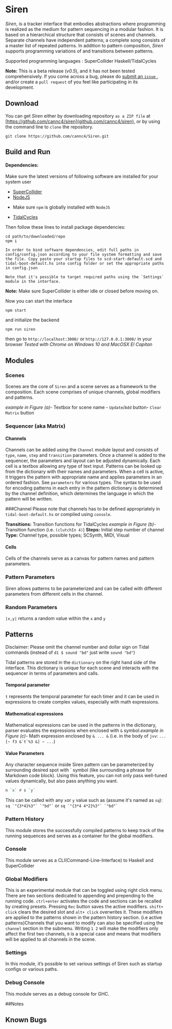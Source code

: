 # Siren
*Siren*, is a tracker interface that embodies abstractions where programming is realized as the medium for pattern sequencing in a modular fashion. It is based on a hierarchical structure that consists of scenes and channels. Separate channels have independent patterns; a complete song consists of a master list of repeated patterns. In addition to pattern composition, *Siren* supports programming variations of and transitions between patterns. 


Supported programming languages : 
SuperCollider
Haskell/TidalCycles



**Note:** This is a beta release (*v0.5*), and it has not been tested comprehensively. If you come across a bug, please do [submit an `issue` ](https://github.com/cannc4/Siren/issues/new), and/or create a `pull request` of you feel like participating in its development.

## Download
You can get *Siren* either by downloading repository `as a ZIP file` at [https://github.com/cannc4/siren](github.com/cannc4/siren), or by using the command line to `clone` the repository.

```shell
git clone https://github.com/cannc4/Siren.git
```

## Build and Run
#### Dependencies:
Make sure the latest versions of following software are installed for your system user
- [SuperCollider](http://supercollider.github.io/download.html)
- [NodeJS](https://nodejs.org/en/download/) 
+ Make sure `npm` is globally installed with `NodeJS`
- [TidalCycles](https://tidalcycles.org/getting_started.html)

Then follow these lines to install package dependencies:
```shell
cd path/to/downloaded/repo
npm i
```


```
In order to bind software dependencies, edit full paths in config/config.json according to your file system formatting and save the file. Copy paste your startup files to scd-start-default.scd and tidal-boot-default.hs into config folder or set the appropriate paths in config.json

Note that it's possible to target required paths using the `Settings` module in the interface.
```



**Note:** Make sure SuperCollider is either idle or closed before moving on.

Now you can start the interface
```shell
npm start
```
and initialize the backend

```shell
npm run siren
```

then go to `http://localhost:3000/` or `http://127.0.0.1:3000/` in your browser
*Tested with Chrome on Windows 10 and MacOSX El Capitan*

## Modules

### Scenes

Scenes are the core of `Siren` and a scene serves as a framework to the composition. Each scene comprises of unique channels, global modifiers and patterns. 

*example in Figure (a)*- Textbox for scene name - `Update`/`Add` button- `Clear Matrix` button


### Sequencer (aka Matrix) 
#### Channels

Channels can be added using the `Channel` module layout and consists of `type`, `name`, `step` and `transition` parameters. Once a channel is added to the sequencer, the parameters and layout can be adjusted dynamically.  Each cell is a textbox allowing any type of text input. Patterns can be looked up from the dictionary with their names and parameters. When a cell is active, it triggers the pattern with appropriate name and applies parameters in an ordered fashion.  See `parameters` for various types.
The syntax to be used for encoding patterns in each entry in the pattern dictionary is determined by the channel definition, which determines the language in which the pattern will be written.

###Channel
Please note that channels has to be defined appropriately in `tidal-boot-default.hs` or compiled using `console`.

**Transitions:** Transition functions for TidalCycles
*example in Figure (b)*- Transition function (i.e. `(clutchIn 4)`)
**Steps:** Initial step number of channel
**Type:** Channel type, possible types; SCSynth, MIDI, Visual

#### Cells
Cells of the channels serve as a canvas for pattern names and pattern parameters.

### Pattern Parameters

Siren allows patterns to be parameterized and can be called with different parameters from different cells in the channel. 

### Random Parameters
`|x,y|` returns a random value within the `x` and `y` 

## Patterns
Disclaimer: Please omit the channel number and dollar sign on Tidal commands (instead of `d1 $ sound "bd"` just write `sound "bd"`)

Tidal patterns are stored in the `dictionary` on the right hand side of the interface. This dictionary is unique for each scene and interacts with the sequencer in terms of parameters and calls.

#### Temporal parameter 
 `t`  represents the temporal parameter for each timer and it can be used in expressions to create complex values, especially with math expressions.

#### Mathematical expressions 
Mathematical expressions can be used in the patterns in the dictionary, parser evaluates the expressions when enclosed with `&` symbol.*example in Figure (c)*- Math expression enclosed by `& ... &` (i.e. in the body of `jvv`: ```... [~ f3 &`t`%3 &] ~ ...```)


#### Value Parameters
Any character sequence inside Siren pattern can be parameterized by surrounding desired spot with \` symbol (like surrounding a phrase for Markdown code block). Using this feature, you can not only pass well-tuned values dynamically, but also pass anything you want.

```haskell
n `x` # s `y` 
```
This can be called with any `x`or  `y` value such as (assume it's named as `sq`):
``` sq `"{3*4}%3"` `"bd"` ``` 
or
``` sq `"{3*4 4*2}%3"` `"bd"` ``` 

### Pattern History
This module stores the successfully compiled patterns to keep track of the running sequences and serves as a container for the global modifiers.

### Console
This module serves as a CLI(Command-Line-Interface) to Haskell and SuperCollider 

### Global Modifiers

This is an experimental module that can be toggled using right click menu. There are two sections dedicated to appending and prepending to the running code. `ctrl+enter` activates the code and sections can be recalled by creating presets. Pressing `Rec` button saves the active modifiers. `shift+ click` clears the desired slot and `alt+ click` overwrites it. These modifiers are applied to the patterns shown in the pattern history section. (i.e active patterns)Channels that you want to modify can also be specified using the `channel` section in the submenu. Writing `1 2` will make the modifiers only affect the first two channels, `0` is a special case and means that modifiers will be applied to all channels in the scene.

### Settings
In this module, it’s possible to set various settings of Siren such as startup configs or various paths.

### Debug Console
This module serves as a debug console for GHC. 

##Notes

## Known Bugs



